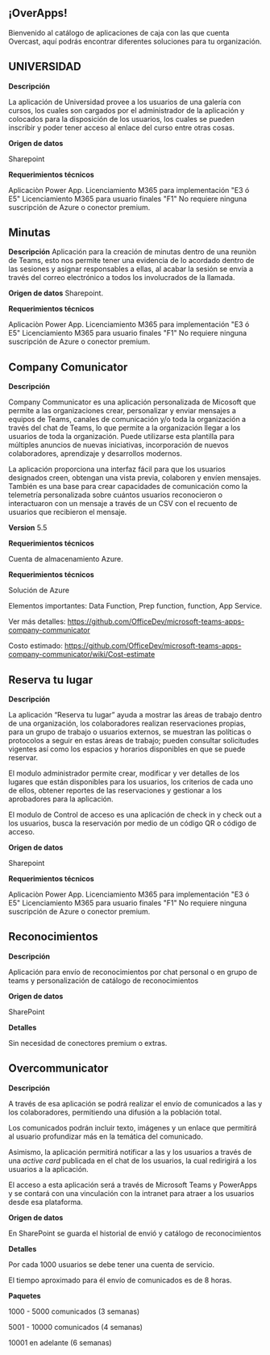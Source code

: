 ## ¡OverApps!

Bienvenido al catálogo de aplicaciones de caja con las que cuenta Overcast, aquí podrás encontrar diferentes soluciones para tu organización.

## UNIVERSIDAD

**Descripción**

La aplicación de Universidad provee a los usuarios de una galería con cursos, los cuales son cargados por el administrador de la aplicación y colocados para la disposición de los usuarios, los cuales se pueden inscribir y poder tener acceso al enlace del curso entre otras cosas.

**Origen de datos**

Sharepoint

**Requerimientos técnicos**

Aplicaciòn Power App.
Licenciamiento M365 para implementación "E3 ó E5" 
Licenciamiento M365 para usuario finales "F1"
No requiere ninguna suscripción de Azure o conector premium.

## Minutas

**Descripción**
Aplicación para la creación de minutas dentro de una reuniòn de Teams, esto nos permite tener una evidencia de lo acordado dentro de las sesiones y asignar responsables a ellas, al acabar la sesión se envía a través del correo electrónico a todos los involucrados de la llamada.

**Origen de datos**
Sharepoint.

**Requerimientos técnicos**

Aplicaciòn Power App.
Licenciamiento M365 para implementación "E3 ó E5" 
Licenciamiento M365 para usuario finales "F1"
No requiere ninguna suscripción de Azure o conector premium.

## Company Comunicator

**Descripción**

Company Communicator es una aplicación personalizada de Micosoft que permite a las organizaciones crear, personalizar y enviar mensajes a equipos de Teams, canales de comunicación y/o toda la organización a través del chat de Teams, lo que permite a la organización llegar a los usuarios de toda la organización. Puede utilizarse esta plantilla para múltiples anuncios de nuevas iniciativas, incorporación de nuevos colaboradores, aprendizaje y desarrollos modernos.

 
La aplicación proporciona una interfaz fácil para que los usuarios designados creen, obtengan una vista previa, colaboren y envíen mensajes. También es una base para crear capacidades de comunicación como la telemetría personalizada sobre cuántos usuarios reconocieron o interactuaron con un mensaje a través de un CSV con el recuento de usuarios que recibieron el mensaje. 

**Version**
5.5

**Requerimientos técnicos** 

Cuenta de almacenamiento Azure.

**Requerimientos técnicos**

Solución de Azure

Elementos importantes: Data Function, Prep function, function, App Service.

Ver más detalles: https://github.com/OfficeDev/microsoft-teams-apps-company-communicator

Costo estimado: https://github.com/OfficeDev/microsoft-teams-apps-company-communicator/wiki/Cost-estimate

## Reserva tu lugar

**Descripción**

La aplicación “Reserva tu lugar” ayuda a mostrar las áreas de trabajo dentro de una organización, los colaboradores realizan reservaciones propias, para un grupo de trabajo o usuarios externos, se muestran las políticas o protocolos a seguir en estas áreas de trabajo; pueden consultar solicitudes vigentes así como los espacios y horarios disponibles en que se puede reservar.

 

El modulo administrador permite crear, modificar y ver detalles de los lugares que están disponibles para los usuarios, los criterios de cada uno de ellos, obtener reportes de las reservaciones y gestionar a los aprobadores para la aplicación.

 

El modulo de Control de acceso es una aplicación de check in y check out a los usuarios, busca la reservación por medio de un código QR o código de acceso.

**Origen de datos** 

Sharepoint

**Requerimientos técnicos**

Aplicaciòn Power App.
Licenciamiento M365 para implementación "E3 ó E5" 
Licenciamiento M365 para usuario finales "F1"
No requiere ninguna suscripción de Azure o conector premium.


## Reconocimientos

**Descripción**

Aplicación para envío de reconocimientos por chat personal o en grupo de teams y personalización de catálogo de reconocimientos

**Origen de datos**

SharePoint

**Detalles**

Sin necesidad de conectores premium o extras.

## Overcommunicator

**Descripción** 

A través de esa aplicación se podrá realizar el envío de comunicados a las y los colaboradores, permitiendo una difusión a la población total.

Los comunicados podrán incluir texto, imágenes y un enlace que permitirá al usuario profundizar más en la temática del comunicado.

Asimismo, la aplicación permitirá notificar a las y los usuarios a través de una *active card* publicada en el chat de los usuarios, la cual redirigirá a los usuarios a la aplicación.

El acceso a esta aplicación será a través de Microsoft Teams y PowerApps y se contará con una vinculación con la intranet para atraer a los usuarios desde esa plataforma.

**Origen de datos** 

En SharePoint se guarda el historial de envió y catálogo de reconocimientos

**Detalles**

Por cada 1000 usuarios se debe tener una cuenta de servicio.

El tiempo aproximado para él envío de comunicados es de 8 horas.

**Paquetes**

1000 - 5000 comunicados (3 semanas) 

5001 - 10000 comunicados (4 semanas)

10001 en adelante (6 semanas)




